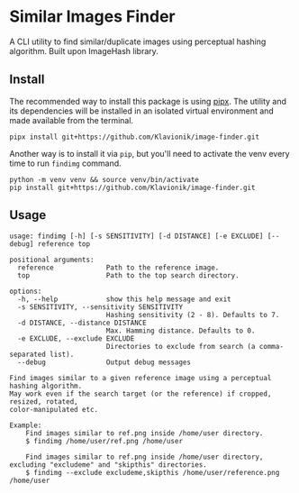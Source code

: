 # Similar Images Finder
A CLI utility to find similar/duplicate images using perceptual hashing algorithm. Built 
upon ImageHash library.

## Install
The recommended way to install this package is using [pipx](https://pypa.github.io/pipx). 
The utility and its dependencies will be installed in an isolated virtual environment 
and made available from the terminal.

```shell
pipx install git+https://github.com/Klavionik/image-finder.git
```

Another way is to install it via `pip`, but you'll need to activate the venv every time
to run `findimg` command.

```shell
python -m venv venv && source venv/bin/activate
pip install git+https://github.com/Klavionik/image-finder.git
```

## Usage
```
usage: findimg [-h] [-s SENSITIVITY] [-d DISTANCE] [-e EXCLUDE] [--debug] reference top

positional arguments:
  reference             Path to the reference image.
  top                   Path to the top search directory.

options:
  -h, --help            show this help message and exit
  -s SENSITIVITY, --sensitivity SENSITIVITY
                        Hashing sensitivity (2 - 8). Defaults to 7.
  -d DISTANCE, --distance DISTANCE
                        Max. Hamming distance. Defaults to 0.
  -e EXCLUDE, --exclude EXCLUDE
                        Directories to exclude from search (a comma-separated list).
  --debug               Output debug messages

Find images similar to a given reference image using a perceptual hashing algorithm.
May work even if the search target (or the reference) if cropped, resized, rotated,
color-manipulated etc.

Example:
    Find images similar to ref.png inside /home/user directory.
    $ findimg /home/user/ref.png /home/user

    Find images similar to ref.png inside /home/user directory, excluding "excludeme" and "skipthis" directories.
    $ findimg --exclude excludeme,skipthis /home/user/reference.png /home/user
```